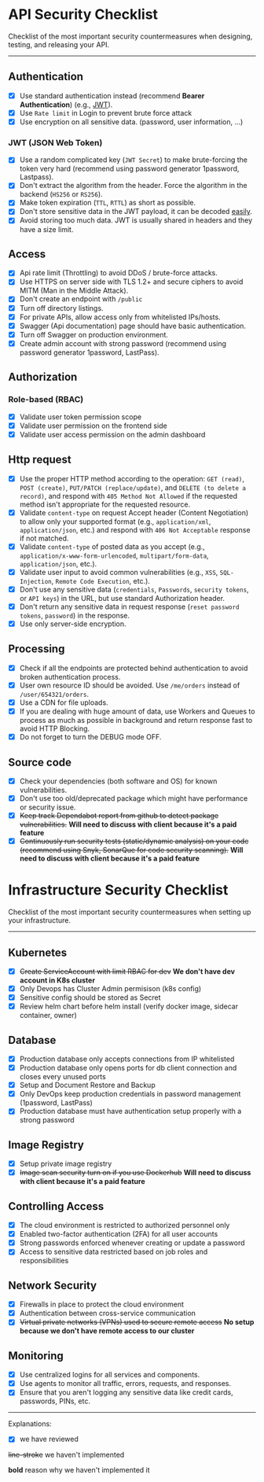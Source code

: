 # API Security Checklist

Checklist of the most important security countermeasures when designing, testing, and releasing your API.

---

## Authentication

- [x] Use standard authentication instead (recommend **Bearer Authentication**) (e.g., [JWT](https://jwt.io/)).
- [x] Use `Rate limit` in Login to prevent brute force attack
- [x] Use encryption on all sensitive data. (password, user information, ...)

### JWT (JSON Web Token)

- [x] Use a random complicated key (`JWT Secret`) to make brute-forcing the token very hard (recommend using password generator 1password, Lastpass).
- [x] Don't extract the algorithm from the header. Force the algorithm in the backend (`HS256` or `RS256`).
- [x] Make token expiration (`TTL`, `RTTL`) as short as possible.
- [x] Don't store sensitive data in the JWT payload, it can be decoded [easily](https://jwt.io/#debugger-io).
- [x] Avoid storing too much data. JWT is usually shared in headers and they have a size limit.

## Access

- [x] Api rate limit (Throttling) to avoid DDoS / brute-force attacks.
- [x] Use HTTPS on server side with TLS 1.2+ and secure ciphers to avoid MITM (Man in the Middle Attack).
- [x] Don't create an endpoint with `/public`
- [x] Turn off directory listings.
- [x] For private APIs, allow access only from whitelisted IPs/hosts.
- [x] Swagger (Api documentation) page should have basic authentication.
- [x] Turn off Swagger on production environment.
- [x] Create admin account with strong password (recommend using password generator 1password, LastPass).

## Authorization

### Role-based (RBAC)

- [x] Validate user token permission scope
- [x] Validate user permission on the frontend side
- [x] Validate user access permission on the admin dashboard

## Http request

- [x] Use the proper HTTP method according to the operation: `GET (read)`, `POST (create)`, `PUT/PATCH (replace/update)`, and `DELETE (to delete a record)`, and respond with `405 Method Not Allowed` if the requested method isn't appropriate for the requested resource.
- [x] Validate `content-type` on request Accept header (Content Negotiation) to allow only your supported format (e.g., `application/xml`, `application/json`, etc.) and respond with `406 Not Acceptable` response if not matched.
- [x] Validate `content-type` of posted data as you accept (e.g., `application/x-www-form-urlencoded`, `multipart/form-data`, `application/json`, etc.).
- [x] Validate user input to avoid common vulnerabilities (e.g., `XSS`, `SQL-Injection`, `Remote Code Execution`, etc.).
- [x] Don't use any sensitive data (`credentials`, `Passwords`, `security tokens`, or `API keys`) in the URL, but use standard Authorization header.
- [x] Don't return any sensitive data in request response (`reset password tokens`, `password`) in the response.
- [x] Use only server-side encryption.

## Processing

- [x] Check if all the endpoints are protected behind authentication to avoid broken authentication process.
- [x] User own resource ID should be avoided. Use `/me/orders` instead of `/user/654321/orders`.
- [x] Use a CDN for file uploads.
- [x] If you are dealing with huge amount of data, use Workers and Queues to process as much as possible in background and return response fast to avoid HTTP Blocking.
- [x] Do not forget to turn the DEBUG mode OFF.

## Source code

- [x] Check your dependencies (both software and OS) for known vulnerabilities.
- [x] Don't use too old/deprecated package which might have performance or security issue.
- [x] ~~Keep track Dependabot report from github to detect package vulnerabilities.~~ **Will need to discuss with client because it's a paid feature**
- [x] ~~Continuously run security tests (static/dynamic analysis) on your code (recommend using Snyk, SonarQue for code security scanning).~~ **Will need to discuss with client because it's a paid feature**

# Infrastructure Security Checklist

Checklist of the most important security countermeasures when setting up your infrastructure.

---

## Kubernetes

- [x] ~~Create ServiceAccount with limit RBAC for dev~~ **We don't have dev account in K8s cluster**
- [x] Only Devops has Cluster Admin permisison (k8s config)
- [x] Sensitive config should be stored as Secret
- [x] Review helm chart before helm install (verify docker image, sidecar container, owner)

## Database

- [x] Production database only accepts connections from IP whitelisted
- [x] Production database only opens ports for db client connection and closes every unused ports
- [x] Setup and Document Restore and Backup
- [x] Only DevOps keep production credentials in password management (1password, LastPass)
- [x] Production database must have authentication setup properly with a strong password

## Image Registry

- [x] Setup private image registry
- [x] ~~Image scan security turn on if you use Dockerhub~~ **Will need to discuss with client because it's a paid feature**

## Controlling Access

- [x] The cloud environment is restricted to authorized personnel only
- [x] Enabled two-factor authentication (2FA) for all user accounts
- [x] Strong passwords enforced whenever creating or update a password
- [x] Access to sensitive data restricted based on job roles and responsibilities

## Network Security

- [x] Firewalls in place to protect the cloud environment
- [x] Authentication between cross-service communication
- [x] ~~Virtual private networks (VPNs) used to secure remote access~~ **No setup because we don't have remote access to our cluster**

## Monitoring

- [x] Use centralized logins for all services and components.
- [x] Use agents to monitor all traffic, errors, requests, and responses.
- [x] Ensure that you aren't logging any sensitive data like credit cards, passwords, PINs, etc.

--- 
Explanations:

- [x] we have reviewed

~~line-stroke~~ we haven't implemented

**bold** reason why we haven't implemented it
